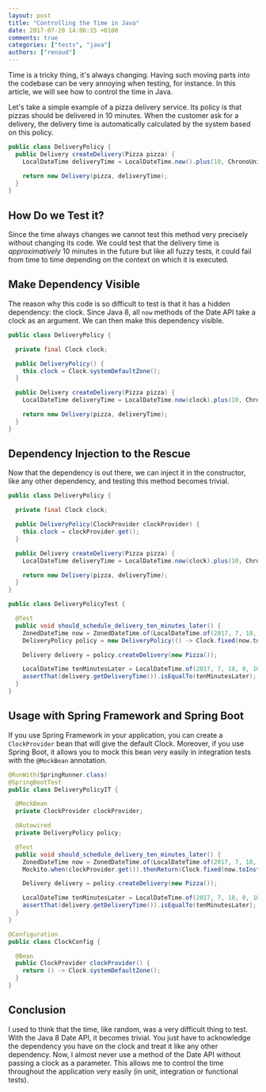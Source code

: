 ```yaml
---
layout: post
title: "Controlling the Time in Java"
date: 2017-07-20 14:06:15 +0100
comments: true
categories: ["tests", "java"]
authors: ["renaud"]
---
```


Time is a tricky thing, it's always changing. Having such moving parts into the codebase can be very annoying when testing, for instance. In this article, we will see how to control the time in Java.

<!-- more -->

Let's take a simple example of a pizza delivery service. Its policy is that pizzas should be delivered in 10 minutes. When the customer ask for a delivery, the delivery time is automatically calculated by the system based on this policy.

```java
public class DeliveryPolicy {
  public Delivery createDelivery(Pizza pizza) {
    LocalDateTime deliveryTime = LocalDateTime.now().plus(10, ChronoUnit.MINUTES);

    return new Delivery(pizza, deliveryTime);
  }
}
```

## How Do we Test it?

Since the time always changes we cannot test this method very precisely without changing its code. We could test that the delivery time is _approximatively_ 10 minutes in the future but like all fuzzy tests, it could fail from time to time depending on the context on which it is executed.

## Make Dependency Visible

The reason why this code is so difficult to test is that it has a hidden dependency: the clock. Since Java 8, all `now` methods of the Date API take a clock as an argument. We can then make this dependency visible.

```java
public class DeliveryPolicy {

  private final Clock clock;

  public DeliveryPolicy() {
    this.clock = Clock.systemDefaultZone();
  }

  public Delivery createDelivery(Pizza pizza) {
    LocalDateTime deliveryTime = LocalDateTime.now(clock).plus(10, ChronoUnit.MINUTES);

    return new Delivery(pizza, deliveryTime);
  }
}
```

## Dependency Injection to the Rescue

Now that the dependency is out there, we can inject it in the constructor, like any other dependency, and testing this method becomes trivial.

```java
public class DeliveryPolicy {

  private final Clock clock;

  public DeliveryPolicy(ClockProvider clockProvider) {
    this.clock = clockProvider.get();
  }

  public Delivery createDelivery(Pizza pizza) {
    LocalDateTime deliveryTime = LocalDateTime.now(clock).plus(10, ChronoUnit.MINUTES);

    return new Delivery(pizza, deliveryTime);
  }
}
```

```java
public class DeliveryPolicyTest {

  @Test
  public void should_schedule_delivery_ten_minutes_later() {
    ZonedDateTime now = ZonedDateTime.of(LocalDateTime.of(2017, 7, 18, 0, 0, 0), ZoneId.of("+01"));
    DeliveryPolicy policy = new DeliveryPolicy(() -> Clock.fixed(now.toInstant(), now.getZone()));

    Delivery delivery = policy.createDelivery(new Pizza());

    LocalDateTime tenMinutesLater = LocalDateTime.of(2017, 7, 18, 0, 10, 0);
    assertThat(delivery.getDeliveryTime()).isEqualTo(tenMinutesLater);
  }
}
```

## Usage with Spring Framework and Spring Boot

If you use Spring Framework in your application, you can create a `ClockProvider` bean that will give the default Clock. Moreover, if you use Spring Boot, it allows you to mock this bean very easily in integration tests with the `@MockBean` annotation.

```java
@RunWith(SpringRunner.class)
@SpringBootTest
public class DeliveryPolicyIT {

  @MockBean
  private ClockProvider clockProvider;

  @Autowired
  private DeliveryPolicy policy;

  @Test
  public void should_schedule_delivery_ten_minutes_later() {
    ZonedDateTime now = ZonedDateTime.of(LocalDateTime.of(2017, 7, 18, 0, 0, 0), ZoneId.of("+01"));
    Mockito.when(clockProvider.get()).thenReturn(Clock.fixed(now.toInstant(), now.getZone()));

    Delivery delivery = policy.createDelivery(new Pizza());

    LocalDateTime tenMinutesLater = LocalDateTime.of(2017, 7, 18, 0, 10, 0);
    assertThat(delivery.getDeliveryTime()).isEqualTo(tenMinutesLater);
  }
}
```

```java
@Configuration
public class ClockConfig {

  @Bean
  public ClockProvider clockProvider() {
    return () -> Clock.systemDefaultZone();
  }
}
```
## Conclusion

I used to think that the time, like random, was a very difficult thing to test. With the Java 8 Date API, it becomes trivial. You just have to acknowledge the dependency you have on the clock and treat it like any other dependency. Now, I almost never use a method of the Date API without passing a clock as a parameter. This allows me to control the time throughout the application very easily (in unit, integration or functional tests).
